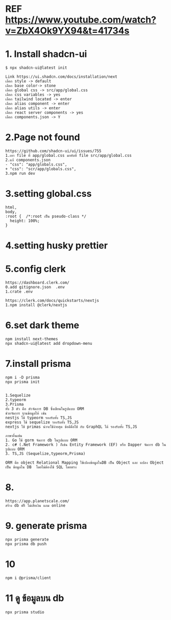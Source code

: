 # REF https://www.youtube.com/watch?v=ZbX4Ok9YX94&t=41734s

# 1. Install shadcn-ui

```
$ npx shadcn-ui@latest init

Link https://ui.shadcn.com/docs/installation/next
เลือก style -> default
เลือก base color-> stone
เลือก global css -> src/app/global.css
เลือก css variables -> yes
เลือก tailwind located -> enter
เลือก alias component -> enter
เลือก alias utils -> enter
เลือก react server components -> yes
เลือก components.json -> Y
```

# 2.Page not found

```
https://github.com/shadcn-ui/ui/issues/755
1.เอา file ที่ app/global.css มาทับที่ file src/app/global.css
2.แก้ components.json
- "css": "app/globals.css",
+ "css": "scr/app/globals.css",
3.npm run dev
```

# 3.setting global.css

```
html,
body,
:root {  /*:root เป็น pseudo-class */
  height: 100%;
}
```

# 4.setting husky prettier

# 5.config clerk

```
https://dashboard.clerk.com/
0.add gitignore.json  .env
1.crate .env

https://clerk.com/docs/quickstarts/nextjs
1.npm install @clerk/nextjs

```

# 6.set dark theme

```
npm install next-themes
npx shadcn-ui@latest add dropdown-menu
```

# 7.install prisma

```
npm i -D prisma
npx prisma init


1.Sequelize
2.typeorm
3.Prisma
ทั้ง 3 ตัว คือ ตัวจัดการ DB ซึ่งเขียนในรูปแบบ ORM
ช่วยจัดการ ฐานข้อมูลให้ เช่น
nestjs ใช้ typeorm รองรับทั้ง TS,JS
express ใช้ sequelize รองรับทั้ง TS,JS
nextjs ใช้ primas น่าจะใช้ง่ายสุด ข้อดีคือใช้ กับ GraphQL ได้ รองรับทั้ง TS,JS

ภาษาอื่นเช่น
1. Go ใช้ gorm จัดการ db ในรูปแบบ ORM
2. c# (.Net Framework ) ก็เช่น Entity Framework (EF) หรือ Dapper จัดการ db ในรูปแบบ ORM
3. TS,JS (Sequelize,typeorm,Prisma)

ORM คือ object Relational Mapping ใช้เปลงข้อมูลในDB เป็น Object และ แปลง Object เป็น ข้อมูลใน DB  โดยไม่ต้องใช้ SQL โดยตรง
```

# 8.

```
https://app.planetscale.com/
สร้าง db ฟรี ไม่เสียเงิน แถม online
```

# 9. generate prisma

```
npx prisma generate
npx prisma db push

```

# 10

```
npm i @prisma/client

```

# 11 ดู ข้อมูลบน db

```
npx prisma studio

```
